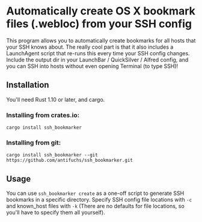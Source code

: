 # Automatically create OS X bookmark files (.webloc) from your SSH config

This program allows you to automatically create bookmarks for all
hosts that your SSH knows about. The really cool part is that it also
includes a LaunchAgent script that re-runs this every time your SSH
config changes. Include the output dir in your LaunchBar / QuickSilver
/ Alfred config, and you can SSH into hosts without even opening
Terminal (to type SSH)!

## Installation

You'll need Rust 1.10 or later, and cargo.

### Installing from crates.io:

`cargo install ssh_bookmarker`

### Installing from git:

`cargo install ssh_bookmarker --git https://github.com/antifuchs/ssh_bookmarker.git`

## Usage

You can use `ssh_bookmarker create` as a one-off script to generate
SSH bookmarks in a specific directory. Specify SSH config file
locations with `-c` and known_host files with `-k` (There are no
defaults for file locations, so you'll have to specify them all
yourself).
